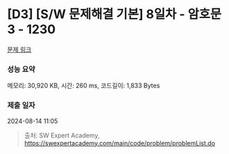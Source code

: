 # [D3] [S/W 문제해결 기본] 8일차 - 암호문3 - 1230 

[문제 링크](https://swexpertacademy.com/main/code/problem/problemDetail.do?contestProbId=AV14zIwqAHwCFAYD) 

### 성능 요약

메모리: 30,920 KB, 시간: 260 ms, 코드길이: 1,833 Bytes

### 제출 일자

2024-08-14 11:05



> 출처: SW Expert Academy, https://swexpertacademy.com/main/code/problem/problemList.do